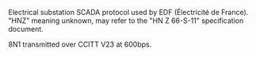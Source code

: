 Electrical substation SCADA protocol used by EDF (Électricité de France). "HNZ" meaning unknown, may refer to the "HN Z 66-S-11" specification document.

8N1 transmitted over CCITT V23 at 600bps.